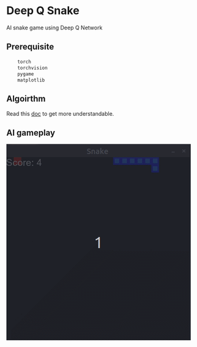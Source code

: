 # Deep Q Snake 
AI snake game using Deep Q Network

## Prerequisite 
```
    torch
    torchvision
    pygame
    matplotlib
```

## Algoirthm
Read this [doc](RL_Snake_AI.pdf) to get more understandable.

## AI gameplay
![](images/gameplay.gif)
